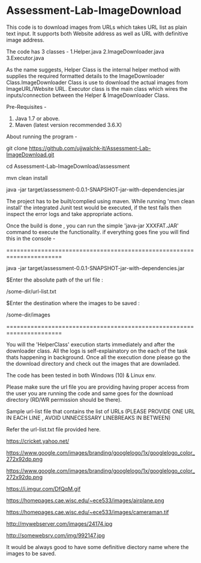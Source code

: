 # Assessment-Lab-ImageDownload
This code is to download images from URLs which takes URL list as plain text input. It supports both Website address as well as URL with definitive image address.

The code has 3 classes -
  1.Helper.java
  2.ImageDownloader.java
  3.Executor.java
  
 As the name suggests, Helper Class is the internal helper method with supplies the required formatted details to the ImageDownloader Class.ImageDownloader Class is use to download the actual images from ImageURL/Website URL. Executor class is the main class which wires the inputs/connection between the Helper  & ImageDownloader Class.
 
 Pre-Requisites -
   1. Java 1.7 or above.
   2. Maven (latest version recommended 3.6.X)
   
About running the program -

  git clone https://github.com/ujjwalchk-it/Assessment-Lab-ImageDownload.git
  
  cd Assessment-Lab-ImageDownload/assessment
  
  mvn clean install
  
  java -jar target/assessment-0.0.1-SNAPSHOT-jar-with-dependencies.jar 
  
The project has to be built/complied using maven. While running 'mvn clean install' the integrated Junit test would be executed, if the test fails then inspect the error logs and take appropriate actions. 

Once the build is done , you can run the simple 'java-jar XXXFAT.JAR' command to execute the functionality. 
if everything goes fine you will find this in the console -

======================================================================

 java -jar target/assessment-0.0.1-SNAPSHOT-jar-with-dependencies.jar
 
 $Enter the absolute path of the url file :
 
 /some-dir/url-list.txt
 
 $Enter the destination where the images to be saved : 
 
 /some-dir/images

====================================================================== 
 
You will the 'HelperClass' execution starts immediately and after the downloader class. All the logs is self-explainatory on the each of the task thats happening in background. Once all the execution done please go the the download directory and check out the images that are downladed.

The code has been tested in both Windows (10) & Linux env.

Please make sure the url file you are providing having proper access from the user you are running the code and same goes for the download directory (RD/WR permission should be there).

Sample url-list file that contains the list of URLs
(PLEASE PROVIDE ONE URL IN EACH LINE , AVOID UNNECESSARY LINEBREAKS IN BETWEEN)

Refer the url-list.txt file provided here.

https://cricket.yahoo.net/

https://www.google.com/images/branding/googlelogo/1x/googlelogo_color_272x92dp.png

https://www.google.com/images/branding/googlelogo/1x/googlelogo_color_272x92dp.png

https://i.imgur.com/DfQqM.gif

https://homepages.cae.wisc.edu/~ece533/images/airplane.png

https://homepages.cae.wisc.edu/~ece533/images/cameraman.tif

http://mywebserver.com/images/24174.jpg

http://somewebsrv.com/img/992147.jpg

It would be always good to have some definitive diectory name where the images to be saved.

